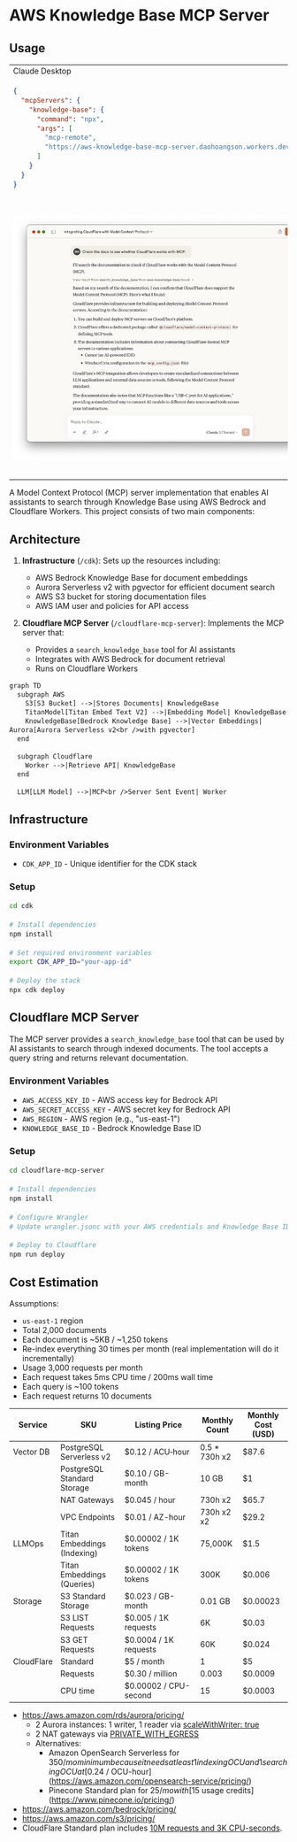 # AWS Knowledge Base MCP Server

## Usage

<table><tr><td>Claude Desktop</td><td>GitHub Copilot</td></tr><tr><td>

```json
{
  "mcpServers": {
    "knowledge-base": {
      "command": "npx",
      "args": [
        "mcp-remote",
        "https://aws-knowledge-base-mcp-server.daohoangson.workers.dev/sse"
      ]
    }
  }
}
```

</td><td>

```json
{
  "servers": {
    "aws-knowledge-base": {
      "type": "sse",
      "url": "https://aws-knowledge-base-mcp-server.daohoangson.workers.dev/sse"
    }
  }
}
```

</tr><tr><td>

![](./claude_desktop.png)

</td><td>

![](./github_copilot.png)

</td></tr></table>

A Model Context Protocol (MCP) server implementation that enables AI assistants to search through Knowledge Base using AWS Bedrock and Cloudflare Workers. This project consists of two main components:

## Architecture

1. **Infrastructure** (`/cdk`): Sets up the resources including:

   - AWS Bedrock Knowledge Base for document embeddings
   - Aurora Serverless v2 with pgvector for efficient document search
   - AWS S3 bucket for storing documentation files
   - AWS IAM user and policies for API access

2. **Cloudflare MCP Server** (`/cloudflare-mcp-server`): Implements the MCP server that:
   - Provides a `search_knowledge_base` tool for AI assistants
   - Integrates with AWS Bedrock for document retrieval
   - Runs on Cloudflare Workers

```mermaid
graph TD
  subgraph AWS
    S3[S3 Bucket] -->|Stores Documents| KnowledgeBase
    TitanModel[Titan Embed Text V2] -->|Embedding Model| KnowledgeBase
    KnowledgeBase[Bedrock Knowledge Base] -->|Vector Embeddings| Aurora[Aurora Serverless v2<br />with pgvector]
  end

  subgraph Cloudflare
    Worker -->|Retrieve API| KnowledgeBase
  end

  LLM[LLM Model] -->|MCP<br />Server Sent Event| Worker
```

## Infrastructure

### Environment Variables

- `CDK_APP_ID` - Unique identifier for the CDK stack

### Setup

```bash
cd cdk

# Install dependencies
npm install

# Set required environment variables
export CDK_APP_ID="your-app-id"

# Deploy the stack
npx cdk deploy
```

## Cloudflare MCP Server

The MCP server provides a `search_knowledge_base` tool that can be used by AI assistants to search through indexed documents. The tool accepts a query string and returns relevant documentation.

### Environment Variables

- `AWS_ACCESS_KEY_ID` - AWS access key for Bedrock API
- `AWS_SECRET_ACCESS_KEY` - AWS secret key for Bedrock API
- `AWS_REGION` - AWS region (e.g., "us-east-1")
- `KNOWLEDGE_BASE_ID` - Bedrock Knowledge Base ID

### Setup

```bash
cd cloudflare-mcp-server

# Install dependencies
npm install

# Configure Wrangler
# Update wrangler.jsonc with your AWS credentials and Knowledge Base ID

# Deploy to Cloudflare
npm run deploy
```

## Cost Estimation

Assumptions:

- `us-east-1` region
- Total 2,000 documents
- Each document is ~5KB / ~1,250 tokens
- Re-index everything 30 times per month (real implementation will do it incrementally)
- Usage 3,000 requests per month
- Each request takes 5ms CPU time / 200ms wall time
- Each query is ~100 tokens
- Each request returns 10 documents

| Service    | SKU                         | Listing Price         | Monthly Count  | Monthly Cost (USD) |
| ---------- | --------------------------- | --------------------- | -------------- | ------------------ |
| Vector DB  | PostgreSQL Serverless v2    | $0.12 / ACU‑hour      | 0.5 \* 730h x2 | $87.6              |
|            | PostgreSQL Standard Storage | $0.10 / GB-month      | 10 GB          | $1                 |
|            | NAT Gateways                | $0.045 / hour         | 730h x2        | $65.7              |
|            | VPC Endpoints               | $0.01 / AZ-hour       | 730h x2 x2     | $29.2              |
| LLMOps     | Titan Embeddings (Indexing) | $0.00002 / 1K tokens  | 75,000K        | $1.5               |
|            | Titan Embeddings (Queries)  | $0.00002 / 1K tokens  | 300K           | $0.006             |
| Storage    | S3 Standard Storage         | $0.023 / GB-month     | 0.01 GB        | $0.00023           |
|            | S3 LIST Requests            | $0.005 / 1K requests  | 6K             | $0.03              |
|            | S3 GET Requests             | $0.0004 / 1K requests | 60K            | $0.024             |
| CloudFlare | Standard                    | $5 / month            | 1              | $5                 |
|            | Requests                    | $0.30 / million       | 0.003          | $0.0009            |
|            | CPU time                    | $0.00002 / CPU-second | 15             | $0.0003            |

- https://aws.amazon.com/rds/aurora/pricing/
  - 2 Aurora instances: 1 writer, 1 reader via [scaleWithWriter: true](https://github.com/awslabs/generative-ai-cdk-constructs/blob/601e3ad/src/cdk-lib/amazonaurora/aurora-vector-store.ts)
  - 2 NAT gateways via [PRIVATE_WITH_EGRESS](https://github.com/awslabs/generative-ai-cdk-constructs/blob/601e3ad/src/common/helpers/vpc-helper.ts)
  - Alternatives:
    - Amazon OpenSearch Serverless for $350/mo minimum because it needs at least 1 indexing OCU and 1 searching OCU at [$0.24 / OCU-hour](https://aws.amazon.com/opensearch-service/pricing/)
    - Pinecone Standard plan for $25/mo with [$15 usage credits](https://www.pinecone.io/pricing/)
- https://aws.amazon.com/bedrock/pricing/
- https://aws.amazon.com/s3/pricing/
- CloudFlare Standard plan includes [10M requests and 3K CPU-seconds](https://developers.cloudflare.com/workers/platform/pricing/).
